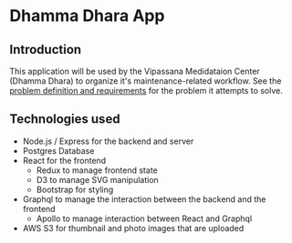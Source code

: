 # Dhamma Dhara App

## Introduction
This application will be used by the Vipassana Medidataion Center (Dhamma Dhara) to organize it's maintenance-related workflow. See the [problem definition and requirements](./problem_definition_and_requirements.md) for the problem it attempts to solve. 

## Technologies used

  - Node.js / Express for the backend and server
  - Postgres Database
  - React for the frontend
    - Redux to manage frontend state
    - D3 to manage SVG manipulation
    - Bootstrap for styling
  - Graphql to manage the interaction between the backend and the frontend
    - Apollo to manage interaction between React and Graphql
  - AWS S3 for thumbnail and photo images that are uploaded

